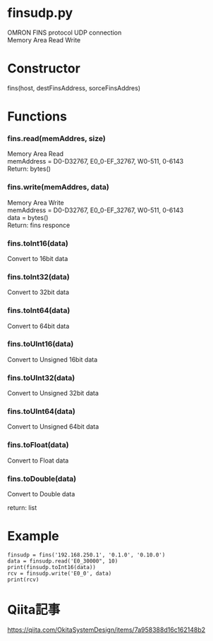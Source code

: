 # finsudp.py
OMRON FINS protocol UDP connection  
Memory Area Read Write

# Constructor
fins(host, destFinsAddress, sorceFinsAddres)

# Functions
### fins.read(memAddres, size)
Memory Area Read  
memAddress = D0-D32767, E0_0-EF_32767, W0-511, 0-6143  
Return: bytes()

### fins.write(memAddres, data)
Memory Area Write  
memAddress = D0-D32767, E0_0-EF_32767, W0-511, 0-6143  
data = bytes()  
Return: fins responce

### fins.toInt16(data)
Convert to 16bit data  
### fins.toInt32(data)
Convert to 32bit data  
### fins.toInt64(data)
Convert to 64bit data  
### fins.toUInt16(data)
Convert to Unsigned 16bit data  
### fins.toUInt32(data)
Convert to Unsigned 32bit data  
### fins.toUInt64(data)
Convert to Unsigned 64bit data  
### fins.toFloat(data)
Convert to Float data  
### fins.toDouble(data)
Convert to Double data  

 return: list
 

# Example
```
finsudp = fins('192.168.250.1', '0.1.0', '0.10.0')
data = finsudp.read('E0_30000", 10)
print(finsudp.toInt16(data))
rcv = finsudp.write('E0_0', data)
print(rcv)
```

# Qiita記事
https://qiita.com/OkitaSystemDesign/items/7a958388d16c162148b2
